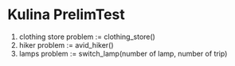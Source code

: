 # Kulina PrelimTest
1. clothing store problem := clothing_store()
2. hiker problem := avid_hiker()
3. lamps problem := switch_lamp(number of lamp, number of trip)
